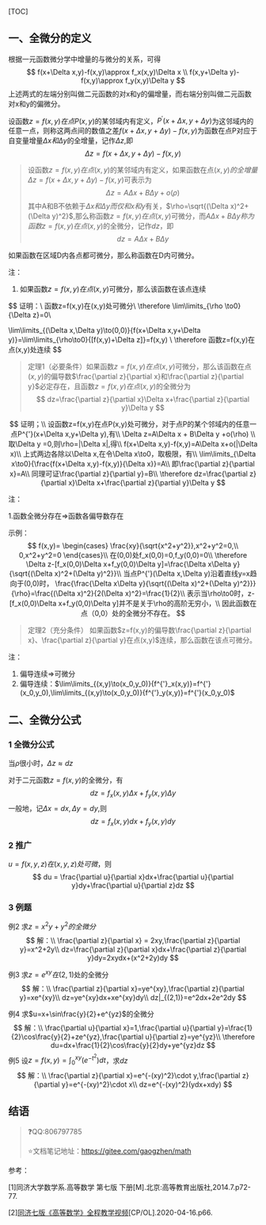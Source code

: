 [TOC]



##  一、全微分的定义

根据一元函数微分学中增量的与微分的关系，可得
$$
f(x+\Delta x,y)-f(x,y)\approx f_x(x,y)\Delta x \\
f(x,y+\Delta y)-f(x,y)\approx f_y(x,y)\Delta y
$$
上述两式的左端分别叫做二元函数的对x和y的偏增量，而右端分别叫做二元函数对x和y的偏微分。



设函数$z=f(x,y)在点P(x,y)$的某邻域内有定义，$P^{'}(x+\Delta x,y+\Delta y)$为这邻域内的任意一点，则称这两点间的数值之差$f(x+\Delta x,y+\Delta y)-f(x,y)$为函数在点P对应于自变量增量$\Delta x和\Delta y$的全增量，记作$\Delta z$,即
$$
\Delta z = f(x+\Delta x,y+\Delta y) - f(x,y)
$$


> 设函数$z=f(x,y)在点(x,y)$的某邻域内有定义，如果函数在点$(x,y)的全增量\Delta z=f(x+\Delta x,y+\Delta y)-f(x,y)$可表示为
> $$
> \Delta z =A\Delta x+B\Delta y + o(\rho)
> $$
> 其中A和B不依赖于$\Delta x和\Delta y而仅和x和y$有关，$\rho=\sqrt{(\Delta x)^2+(\Delta y)^2}$,那么称函数$z=f(x,y)在点(x,y)$可微分，而$A\Delta x+B\Delta y称为函数z=f(x,y)在点(x,y)$的全微分，记作$dz$，即
> $$
> dz=A\Delta x+B\Delta y
> $$

如果函数在区域D内各点都可微分，那么称函数在D内可微分。

注：

1. 如果函数$z=f(x,y)在点(x,y)$可微分，那么该函数在该点连续

$$
证明：\\
函数z=f(x,y)在(x,y)处可微分\\
\therefore \lim\limits_{\rho \to0}{\Delta z}=0\\

\lim\limits_{(\Delta x,\Delta y)\to(0,0)}{f(x+\Delta x,y+\Delta y)}=\lim\limits_{\rho\to0}{[f(x,y)+\Delta z]}=f(x,y) \\
\therefore 函数z=f(x,y)在点(x,y)处连续
$$



> 定理1（必要条件）如果函数$z=f(x,y)在点(x,y)$可微分，那么该函数在点$(x,y)$的偏导数$\frac{\partial z}{\partial x}和\frac{\partial z}{\partial y}$必定存在，且函数$z=f(x,y)在点(x,y)$的全微分为
> $$
> dz=\frac{\partial z}{\partial x}\Delta x+\frac{\partial z}{\partial y}\Delta y
> $$

$$
证明；\\
设函数z=f(x,y)在点P(x,y)处可微分，对于点P的某个邻域内的任意一点P^{'}(x+\Delta x,y+\Delta y),有\\
\Delta z=A\Delta x + B\Delta y +o(\rho) \\
取\Delta y =0,则\rho=|\Delta x|,得\\
f(x+\Delta x,y)-f(x,y)=A\Delta x+o(|\Delta x)\\
上式两边各除以\Delta x,在令\Delta x\to0，取极限，有\\
\lim\limits_{\Delta x\to0}{\frac{f(x+\Delta x,y)-f(x,y)}{\Delta x}}=A\\
即\frac{\partial z}{\partial x}=A\\
同理可证\frac{\partial z}{\partial y}=B\\
\therefore dz=\frac{\partial z}{\partial x}\Delta x+\frac{\partial z}{\partial y}\Delta y
$$



注：

1.函数全微分存在$\Rightarrow$函数各偏导数存在

示例：
$$
f(x,y)=
\begin{cases}
\frac{xy}{\sqrt{x^2+y^2}},x^2+y^2=0,\\
0,x^2+y^2=0
\end{cases}\\
在(0,0)处f_x(0,0)=0,f_y(0,0)=0\\
\therefore \Delta z-[f_x(0,0)\Delta x+f_y(0,0)\Delta y]=\frac{\Delta x\Delta y}{\sqrt{(\Delta x)^2+(\Delta y)^2}}\\
当点P^{'}(\Delta x,\Delta y)沿着直线y=x趋向于(0,0)时，
\frac{\frac{\Delta x\Delta y}{\sqrt{(\Delta x)^2+(\Delta y)^2}}}{\rho}=\frac{(\Delta x)^2}{2(\Delta x)^2}=\frac{1}{2}\\
表示当\rho\to0时，z-[f_x(0,0)\Delta x+f_y(0,0)\Delta y]并不是关于\rho的高阶无穷小，\\
因此函数在点（0,0）处的全微分不存在。
$$


> 定理2（充分条件） 如果函数$z=f(x,y)的偏导数\frac{\partial z}{\partial x}、\frac{\partial z}{\partial y}在点(x,y)$连续，那么函数在该点可微分。

注：

1. 偏导连续$\Rightarrow$可微分
2. 偏导连续：$\lim\limits_{(x,y)\to(x_0,y_0)}{f^{'}_x(x,y)}=f^{'}(x_0,y_0),\lim\limits_{(x,y)\to(x_0,y_0)}{f^{'}_y(x,y)}=f^{'}(x_0,y_0)$





## 二、全微分公式

### 1 全微分公式

当$\rho$很小时，$\Delta z\approx dz$

对于二元函数$z=f(x,y)$的全微分，有
$$
dz=f_x(x,y)\Delta x+f_y(x,y)\Delta y
$$
一般地，记$\Delta x=dx,\Delta y = dy$,则
$$
dz=f_x(x,y)dx+f_y(x,y)dy
$$

### 2 推广

$u = f(x,y,z)在(x,y,z)处可微$，则
$$
du = \frac{\partial u}{\partial x}dx+\frac{\partial u}{\partial y}dy+\frac{\partial u}{\partial z}dz
$$


### 3 例题

例2 求$z=x^2y+y^2的全微分$
$$
解：\\
\frac{\partial z}{\partial x} = 2xy,\frac{\partial z}{\partial y}=x^2+2y\\
dz=\frac{\partial z}{\partial x}dx+\frac{\partial z}{\partial y}dy=2xydx+(x^2+2y)dy
$$


例3 求$z=e^{xy}在(2,1)$处的全微分
$$
解：\\
\frac{\partial z}{\partial x}=ye^{xy},\frac{\partial z}{\partial y}=xe^{xy}\\
dz=ye^{xy}dx+xe^{xy}dy\\
dz|_{(2,1)}=e^2dx+2e^2dy
$$


例4  求$u=x+\sin\frac{y}{2}+e^{yz}$的全微分
$$
解：\\
\frac{\partial u}{\partial x}=1,\frac{\partial u}{\partial y}=\frac{1}{2}\cos\frac{y}{2}+ze^{yz},\frac{\partial u}{\partial z}=ye^{yz}\\
\therefore du=dx+\frac{1}{2}\cos\frac{y}{2}dy+ye^{yz}dz
$$
例5 设$z=f(x,y)=\int^{xy}_0(e^{-t^2})dt$，求$dz$
$$
解：\\
\frac{\partial z}{\partial x}=e^{-(xy)^2}\cdot y,\frac{\partial z}{\partial y}=e^{-(xy)^2}\cdot x\\
dz=e^{-(xy)^2}(ydx+xdy)
$$


## 结语

> :question:QQ:806797785
>
> :star:文档笔记地址：<https://gitee.com/gaogzhen/math>

参考：

[1]同济大学数学系.高等数学 第七版 下册[M].北京:高等教育出版社,2014.7.p72-77.

[2]<a href="https://www.bilibili.com/video/BV1864y1T7Ks">同济七版《高等数学》全程教学视频</a>[CP/OL].2020-04-16.p66.

